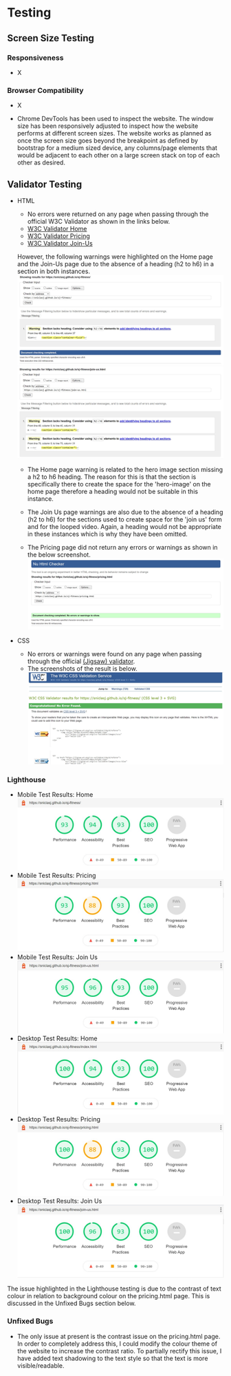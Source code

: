 # Testing
## Screen Size Testing

### Responsiveness
- X

### Browser Compatibility
- X

- Chrome DevTools has been used to inspect the website. The window size has been responsively adjusted to inspect how the website performs at different screen sizes. The website works as planned as once the screen size goes beyond the breakpoint as defined by bootstrap for a medium sized device, any columns/page elements that would be adjacent to each other on a large screen stack on top of each other as desired.

## Validator Testing 

- HTML
  - No errors were returned on any page when passing through the official W3C Validator as shown in the links below.
  - [W3C Validator Home](https://validator.w3.org/nu/?doc=https://sniclasj.github.io/sj-fitness/index.html)
  - [W3C Validator Pricing](https://validator.w3.org/nu/?doc=https://sniclasj.github.io/sj-fitness/pricing.html)
  - [W3C Validator Join-Us](https://validator.w3.org/nu/?doc=https://sniclasj.github.io/sj-fitness/join-us.html)
  
  However, the following warnings were highlighted on the Home page and the Join-Us page due to the absence of a heading (h2 to h6) in a section in both instances.
![Home Page Validator Warning](documentation/testing/sj-fitness-index-testing.jpg)
![Join Us Page Validator Warning](documentation/testing/sj-fitness-join-us-testing.jpg)
  - The Home page warning is related to the hero image section missing a h2 to h6 heading. The reason for this is that the section is specifically there to create the space for the 'hero-image' on the home page therefore a heading would not be suitable in this instance.
  - The Join Us page warnings are also due to the absence of a heading (h2 to h6) for the sections used to create space for the 'join us' form and for the looped video. Again, a heading would not be appropriate in these instances which is why they have been omitted.

  - The Pricing page did not return any errors or warnings as shown in the below screenshot.
  ![Pricing Page Validator](documentation/testing/sj-fitness-pricing-testing.jpg)

- CSS
  - No errors or warnings were found on any page when passing through the official [(Jigsaw) validator](https://jigsaw.w3.org/css-validator/validator?uri=https%3A%2F%2Fsniclasj.github.io%2Fsj-fitness%2F&profile=css3svg&usermedium=all&warning=1&vextwarning=&lang=en).
  - The screenshots of the result is below.
![Home Page CSS Validator](documentation/testing/sj-fitness-index-css-testing.jpg)

### Lighthouse

  - Mobile Test Results: Home
![Home Mobile Lighthouse Results](documentation/testing/sj-fitness-index-lighthouse-mobile.jpg)
  - Mobile Test Results: Pricing
![Pricing Mobile Lighthouse Results](documentation/testing/sj-fitness-pricing-lighthouse-mobile.jpg)
  - Mobile Test Results: Join Us
![Join Us Mobile Lighthouse Results](documentation/testing/sj-fitness-join-us-lighthouse-mobile.jpg)
  - Desktop Test Results: Home
![Home Mobile Lighthouse Results](documentation/testing/sj-fitness-index-lighthouse-desktop.jpg)
  - Desktop Test Results: Pricing
![Pricing Mobile Lighthouse Results](documentation/testing/sj-fitness-pricing-lighthouse-desktop.jpg)
  - Desktop Test Results: Join Us
![Join Us Mobile Lighthouse Results](documentation/testing/sj-fitness-join-us-lighthouse-desktop.jpg)

The issue highlighted in the Lighthouse testing is due to the contrast of text colour in relation to background colour on the pricing.html page. This is discussed in the Unfixed Bugs section below.

### Unfixed Bugs

- The only issue at present is the contrast issue on the pricing.html page. In order to completely address this, I could modify the colour theme of the website to increase the contrast ratio. To partially rectify this issue, I have added text shadowing to the text style so that the text is more visible/readable.